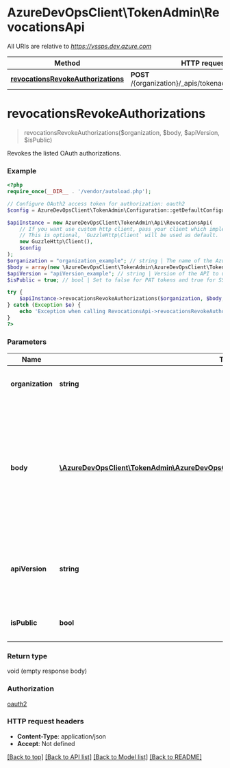 # AzureDevOpsClient\TokenAdmin\RevocationsApi

All URIs are relative to *https://vssps.dev.azure.com*

Method | HTTP request | Description
------------- | ------------- | -------------
[**revocationsRevokeAuthorizations**](RevocationsApi.md#revocationsRevokeAuthorizations) | **POST** /{organization}/_apis/tokenadmin/revocations | 


# **revocationsRevokeAuthorizations**
> revocationsRevokeAuthorizations($organization, $body, $apiVersion, $isPublic)



Revokes the listed OAuth authorizations.

### Example
```php
<?php
require_once(__DIR__ . '/vendor/autoload.php');

// Configure OAuth2 access token for authorization: oauth2
$config = AzureDevOpsClient\TokenAdmin\Configuration::getDefaultConfiguration()->setAccessToken('YOUR_ACCESS_TOKEN');

$apiInstance = new AzureDevOpsClient\TokenAdmin\Api\RevocationsApi(
    // If you want use custom http client, pass your client which implements `GuzzleHttp\ClientInterface`.
    // This is optional, `GuzzleHttp\Client` will be used as default.
    new GuzzleHttp\Client(),
    $config
);
$organization = "organization_example"; // string | The name of the Azure DevOps organization.
$body = array(new \AzureDevOpsClient\TokenAdmin\AzureDevOpsClient\TokenAdmin\Model\TokenAdminRevocation()); // \AzureDevOpsClient\TokenAdmin\AzureDevOpsClient\TokenAdmin\Model\TokenAdminRevocation[] | The list of objects containing the authorization IDs of the OAuth authorizations, such as session tokens retrieved by listed a users PATs, that should be revoked.
$apiVersion = "apiVersion_example"; // string | Version of the API to use.  This should be set to '6.0-preview.1' to use this version of the api.
$isPublic = true; // bool | Set to false for PAT tokens and true for SSH tokens.

try {
    $apiInstance->revocationsRevokeAuthorizations($organization, $body, $apiVersion, $isPublic);
} catch (Exception $e) {
    echo 'Exception when calling RevocationsApi->revocationsRevokeAuthorizations: ', $e->getMessage(), PHP_EOL;
}
?>
```

### Parameters

Name | Type | Description  | Notes
------------- | ------------- | ------------- | -------------
 **organization** | **string**| The name of the Azure DevOps organization. |
 **body** | [**\AzureDevOpsClient\TokenAdmin\AzureDevOpsClient\TokenAdmin\Model\TokenAdminRevocation[]**](../Model/TokenAdminRevocation.md)| The list of objects containing the authorization IDs of the OAuth authorizations, such as session tokens retrieved by listed a users PATs, that should be revoked. |
 **apiVersion** | **string**| Version of the API to use.  This should be set to &#39;6.0-preview.1&#39; to use this version of the api. |
 **isPublic** | **bool**| Set to false for PAT tokens and true for SSH tokens. | [optional]

### Return type

void (empty response body)

### Authorization

[oauth2](../../README.md#oauth2)

### HTTP request headers

 - **Content-Type**: application/json
 - **Accept**: Not defined

[[Back to top]](#) [[Back to API list]](../../README.md#documentation-for-api-endpoints) [[Back to Model list]](../../README.md#documentation-for-models) [[Back to README]](../../README.md)

